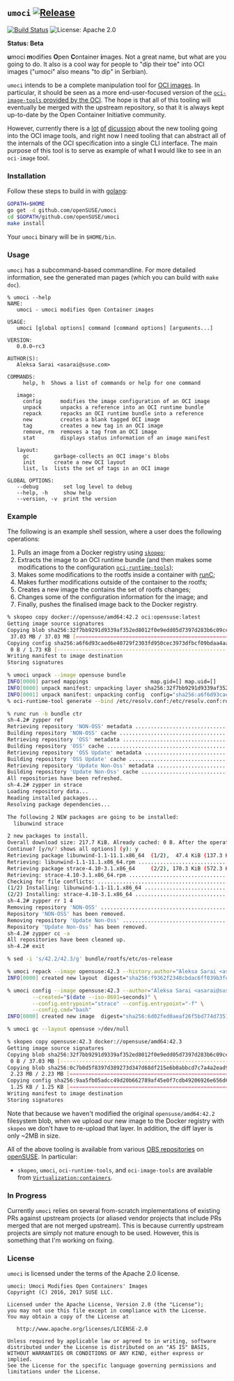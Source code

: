 ## `umoci` [![Release](https://img.shields.io/github/release/openSUSE/umoci.svg)](https://github.com/openSUSE/umoci/releases/latest) ###

[![Build Status](https://img.shields.io/travis/openSUSE/umoci/master.svg)](https://travis-ci.org/openSUSE/umoci)
![License: Apache 2.0](https://img.shields.io/github/license/openSUSE/umoci.svg)

**Status: Beta**

**u**moci **m**odifies **O**pen **C**ontainer **i**mages. Not a great name, but
what are you going to do. It also is a cool way for people to "dip their toe"
into OCI images ("umoci" also means "to dip" in Serbian).

`umoci` intends to be a complete manipulation tool for [OCI images][oci-image-spec].
In particular, it should be seen as a more end-user-focused version of the
[`oci-image-tools` provided by the OCI][oci-image-tools]. The hope is that all
of this tooling will eventually be merged with the upstream repository, so that
it is always kept up-to-date by the Open Container Initiative community.

However, currently there is a [lot][disc-1] [of][disc-2] [dicussion][disc-3]
about the new tooling going into the OCI image tools, and right now I need
tooling that can abstract all of the internals of the OCI specification into a
single CLI interface. The main purpose of this tool is to serve as example of
what **I** would like to see in an `oci-image` tool.

[oci-image-spec]: https://github.com/opencontainers/image-spec
[oci-image-tools]: https://github.com/opencontainers/image-tools
[disc-1]: https://github.com/opencontainers/image-spec/pull/411
[disc-2]: https://github.com/opencontainers/image-tools/pull/5
[disc-3]: https://github.com/opencontainers/image-tools/pull/8

### Installation ###

Follow these steps to build in with [golang](https://golang.org):

```bash
GOPATH=$HOME
go get -d github.com/openSUSE/umoci
cd $GOPATH/github.com/openSUSE/umoci
make install
```

Your `umoci` binary will be in `$HOME/bin`.

### Usage ###

`umoci` has a subcommand-based commandline. For more detailed information, see
the generated man pages (which you can build with `make doc`).

```
% umoci --help
NAME:
   umoci - umoci modifies Open Container images

USAGE:
   umoci [global options] command [command options] [arguments...]

VERSION:
   0.0.0~rc3

AUTHOR(S):
   Aleksa Sarai <asarai@suse.com>

COMMANDS:
     help, h  Shows a list of commands or help for one command

   image:
     config      modifies the image configuration of an OCI image
     unpack      unpacks a reference into an OCI runtime bundle
     repack      repacks an OCI runtime bundle into a reference
     new         creates a blank tagged OCI image
     tag         creates a new tag in an OCI image
     remove, rm  removes a tag from an OCI image
     stat        displays status information of an image manifest

   layout:
     gc        garbage-collects an OCI image's blobs
     init      create a new OCI layout
     list, ls  lists the set of tags in an OCI image

GLOBAL OPTIONS:
   --debug        set log level to debug
   --help, -h     show help
   --version, -v  print the version
```

### Example ###

The following is an example shell session, where a user does the following operations:

1. Pulls an image from a Docker registry using [`skopeo`](https://github.com/projectatomic/skopeo);
2. Extracts the image to an OCI runtime bundle (and then makes some
   modifications to the configuration [`oci-runtime-tools`][oci-runtime-tools]);
2. Makes some modifications to the rootfs inside a container with [runC](https://github.com/opencontainers/runc);
3. Makes further modifications outside of the container to the rootfs;
4. Creates a new image the contains the set of rootfs changes;
5. Changes some of the configuration information for the image; and
6. Finally, pushes the finalised image back to the Docker registry.

```sh
% skopeo copy docker://opensuse/amd64:42.2 oci:opensuse:latest
Getting image source signatures
Copying blob sha256:32f7bb9291d9339af352ed8012f0e9edd05d7397d283b6c09ce604d2ecfc5d07
 37.03 MB / 37.03 MB [=========================================================]
Copying config sha256:a6f6d93caed6e40729f2303fd950cec3973dfbcf09bdaa4aab247618f716c9cb
 0 B / 1.73 KB [---------------------------------------------------------------]
Writing manifest to image destination
Storing signatures

% umoci unpack --image opensuse bundle
INFO[0000] parsed mappings                    map.gid=[] map.uid=[]
INFO[0000] unpack manifest: unpacking layer sha256:32f7bb9291d9339af352ed8012f0e9edd05d7397d283b6c09ce604d2ecfc5d07  diffid="sha256:bb6447f230852c3e1e07fb5c5d50ec3960bbf15786660f4519ade03dc6237ca1"
INFO[0001] unpack manifest: unpacking config  config="sha256:a6f6d93caed6e40729f2303fd950cec3973dfbcf09bdaa4aab247618f716c9cb"
% oci-runtime-tool generate --bind /etc/resolv.conf:/etc/resolv.conf:ro --linux-namespace-remove network --template bundle/config.json > bundle/config.json.tmp && mv bundle/config.json{.tmp,}

% runc run -b bundle ctr
sh-4.2# zypper ref
Retrieving repository 'NON-OSS' metadata ................................[done]
Building repository 'NON-OSS' cache .....................................[done]
Retrieving repository 'OSS' metadata ....................................[done]
Building repository 'OSS' cache .........................................[done]
Retrieving repository 'OSS Update' metadata .............................[done]
Building repository 'OSS Update' cache ..................................[done]
Retrieving repository 'Update Non-Oss' metadata .........................[done]
Building repository 'Update Non-Oss' cache ..............................[done]
All repositories have been refreshed.
sh-4.2# zypper in strace
Loading repository data...
Reading installed packages...
Resolving package dependencies...

The following 2 NEW packages are going to be installed:
  libunwind strace

2 new packages to install.
Overall download size: 217.7 KiB. Already cached: 0 B. After the operation, additional 709.6 KiB will be used.
Continue? [y/n/? shows all options] (y): y
Retrieving package libunwind-1.1-11.1.x86_64  (1/2),  47.4 KiB (137.3 KiB unpacked)
Retrieving: libunwind-1.1-11.1.x86_64.rpm ...............................[done]
Retrieving package strace-4.10-3.1.x86_64     (2/2), 170.3 KiB (572.3 KiB unpacked)
Retrieving: strace-4.10-3.1.x86_64.rpm ..................................[done]
Checking for file conflicts: ............................................[done]
(1/2) Installing: libunwind-1.1-11.1.x86_64 .............................[done]
(2/2) Installing: strace-4.10-3.1.x86_64 ................................[done]
sh-4.2# zypper rr 1 4
Removing repository 'NON-OSS' ...........................................[done]
Repository 'NON-OSS' has been removed.
Removing repository 'Update Non-Oss' ....................................[done]
Repository 'Update Non-Oss' has been removed.
sh-4.2# zypper cc -a
All repositories have been cleaned up.
sh-4.2# exit

% sed -i 's/42.2/42.3/g' bundle/rootfs/etc/os-release

% umoci repack --image opensuse:42.3 --history.author="Aleksa Sarai <asarai@suse.com>" bundle
INFO[0000] created new layout  digest="sha256:f9362f2348cbdac6ff039b3fd470900912ed06169d4c9ff420db40f015a00224" mediatype="application/vnd.oci.image.manifest.v1+json" size=566

% umoci config --image opensuse:42.3 --author="Aleksa Sarai <asarai@suse.com>" \
		--created="$(date --iso-8601=seconds)" \
		--config.entrypoint="strace" --config.entrypoint="-f" \
		--config.cmd="bash"
INFO[0000] created new image  digest="sha256:6d02fed0aeaf26f5bd774d7351d1cb06a887aabfeb9aeaa949d5c2efdc0b8cbd" mediatype="application/vnd.oci.image.manifest.v1+json" size=566

% umoci gc --layout opensuse >/dev/null

% skopeo copy opensuse:42.3 docker://opensuse/amd64:42.3
Getting image source signatures
Copying blob sha256:32f7bb9291d9339af352ed8012f0e9edd05d7397d283b6c09ce604d2ecfc5d07
 0 B / 37.03 MB [--------------------------------------------------------------]
Copying blob sha256:0c7b0d5f8397d389273d347d68df215e6b0abbcd7c7a4a2ead93030312c9310b
 2.23 MB / 2.23 MB [===========================================================]
Copying config sha256:9aa5fb05adcc49d20b662789af45e0f7cdb49206926e656d6ea11c7e7504461d
 1.25 KB / 1.25 KB [===========================================================]
Writing manifest to image destination
Storing signatures
```

Note that because we haven't modified the original `opensuse/amd64:42.2`
filesystem blob, when we upload our new image to the Docker registry with
`skopeo` we don't have to re-upload that layer. In addition, the diff layer is
only ~2MB in size.

All of the above tooling is available from various [OBS repositories][obs] on
[openSUSE][opensuse]. In particular:

* `skopeo`, `umoci`, `oci-runtime-tools`, and `oci-image-tools` are available
  from [`Virtualization:containers`][obs-vc].

[opensuse]: https://www.opensuse.org/
[oci-runtime-tools]: https://github.com/opencontainers/image-tools
[obs]: https://build.opensuse.org/
[obs-vc]: https://build.opensuse.org/project/show/Virtualization:containers

### In Progress ###

Currently `umoci` relies on several from-scratch implementations of existing
PRs against upstream projects (or aliased vendor projects that include PRs
merged that are not merged upstream). This is because currently upstream
projects are simply not mature enough to be used. However, this is something
that I'm working on fixing.

### License ###

`umoci` is licensed under the terms of the Apache 2.0 license.

```
umoci: Umoci Modifies Open Containers' Images
Copyright (C) 2016, 2017 SUSE LLC.

Licensed under the Apache License, Version 2.0 (the "License");
you may not use this file except in compliance with the License.
You may obtain a copy of the License at

   http://www.apache.org/licenses/LICENSE-2.0

Unless required by applicable law or agreed to in writing, software
distributed under the License is distributed on an "AS IS" BASIS,
WITHOUT WARRANTIES OR CONDITIONS OF ANY KIND, either express or implied.
See the License for the specific language governing permissions and
limitations under the License.
```
